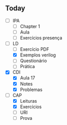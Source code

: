## Today
- [ ] IPA
	- [ ] Chapter 1
	- [ ] Aula
	- [ ] Exercícios presença
- [ ] LD
	- [ ] Exercício PDF
	- [x] Exemplos verilog
	- [ ] Questionário
	- [ ] Prática
- [x] CDI
	- [x] Aula 17
	- [x] Notes
	- [x] Problemas
- [ ] CAP
	- [x] Leituras
	- [x] Exercícios
	- [ ] URI
	- [ ] Prova
